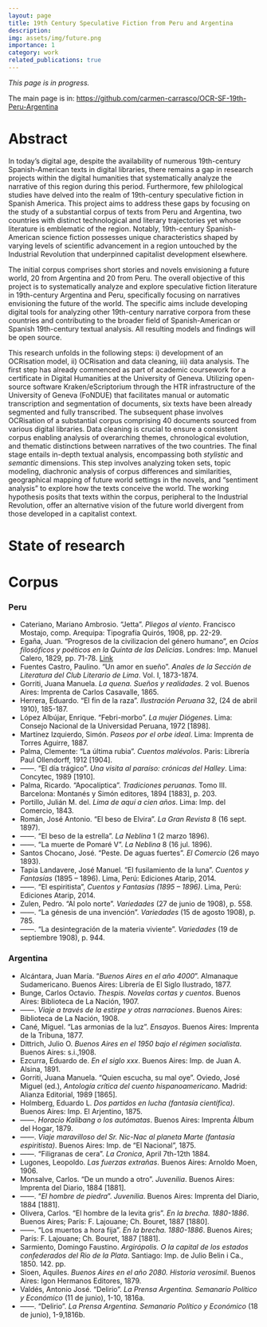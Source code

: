 ```yaml
---
layout: page
title: 19th Century Speculative Fiction from Peru and Argentina
description: 
img: assets/img/future.png
importance: 1
category: work
related_publications: true
---
```


_This page is in progress._

The main page is in: <a href="https://github.com/carmen-carrasco/OCR-SF-19th-Peru-Argentina">https://github.com/carmen-carrasco/OCR-SF-19th-Peru-Argentina</a>

# Abstract

In today’s digital age, despite the availability of numerous 19th-century Spanish-American texts in digital libraries, there remains a gap in research projects within the digital humanities that systematically analyze the narrative of this region during this period. Furthermore, few philological studies have delved into the realm of 19th-century speculative fiction in Spanish America. This project aims to address these gaps by focusing on the study of a substantial corpus of texts from Peru and Argentina, two countries with distinct technological and literary trajectories yet whose literature is emblematic of the region. Notably, 19th-century Spanish-American science fiction possesses unique characteristics shaped by varying levels of scientific advancement in a region untouched by the Industrial Revolution that underpinned capitalist development elsewhere.

The initial corpus comprises short stories and novels envisioning a future world, 20 from Argentina and 20 from Peru. The overall objective of this project is to systematically analyze and explore speculative fiction literature in 19th-century Argentina and Peru, specifically focusing on narratives envisioning the future of the world. The specific aims include developing digital tools for analyzing other 19th-century narrative corpora from these countries and contributing to the broader field of Spanish-American or Spanish 19th-century textual analysis. All resulting models and findings will be open source.

This research unfolds in the following steps: i) development of an OCRisation model, ii) OCRisation and data cleaning, iii) data analysis. The first step has already commenced as part of academic coursework for a certificate in Digital Humanities at the University of Geneva. Utilizing open-source software Kraken/eScriptorium through the HTR infrastructure of the University of Geneva (FoNDUE) that facilitates manual or automatic transcription and segmentation of documents, six texts have been already segmented and fully transcribed. The subsequent phase involves OCRisation of a substantial corpus comprising 40 documents sourced from various digital libraries. Data cleaning is crucial to ensure a consistent corpus enabling analysis of overarching themes, chronological evolution, and thematic distinctions between narratives of the two countries. The final stage entails in-depth textual analysis, encompassing both _stylistic_ and _semantic_ dimensions. This step involves analyzing token sets, topic modeling, diachronic analysis of corpus differences and similarities, geographical mapping of future world settings in the novels, and “sentiment analysis” to explore how the texts conceive the world. The working hypothesis posits that texts within the corpus, peripheral to the Industrial Revolution, offer an alternative vision of the future world divergent from those developed in a capitalist context.

# State of research 




# Corpus

<div class="bibliography">
    <h3>Peru</h3>
    <ul>
        <li>Cateriano, Mariano Ambrosio. “Jetta”. <em>Pliegos al viento</em>. Francisco Mostajo, comp. Arequipa: Tipografía Quirós, 1908, pp. 22-29.</li>
        <li>Egaña, Juan. “Progresos de la civilizacion del género humano”, en <em>Ocios filosóficos y poéticos en la Quinta de las Delicias</em>. Londres: Imp. Manuel Calero, 1829, pp. 71-78. <a href="https://www.memoriachilena.gob.cl/602/w3-article-9715.html">Link</a></li>
        <li>Fuentes Castro, Paulino. “Un amor en sueño”. <em>Anales de la Sección de Literatura del Club Literario de Lima</em>. Vol. I, 1873-1874.</li>
        <li>Gorriti, Juana Manuela. <em>La quena. Sueños y realidades</em>. 2 vol. Buenos Aires: Imprenta de Carlos Casavalle, 1865.</li>
        <li>Herrera, Eduardo. “El fin de la raza”. <em>Ilustración Peruana</em> 32, (24 de abril 1910), 185-187.</li>
        <li>López Albújar, Enrique. “Febri-morbo”. <em>La mujer Diógenes</em>. Lima: Consejo Nacional de la Universidad Peruana, 1972 [1898].</li>
        <li>Martínez Izquierdo, Simón. <em>Paseos por el orbe ideal</em>. Lima: Imprenta de Torres Aguirre, 1887.</li>
        <li>Palma, Clemente: “La última rubia”. <em>Cuentos malévolos</em>. Paris: Librería Paul Ollendorff, 1912 [1904].</li>
        <li>——. “El día trágico”. <em>Una visita al paraíso: crónicas del Halley</em>. Lima: Concytec, 1989 [1910].</li>
        <li>Palma, Ricardo. “Apocalíptica”. <em>Tradiciones peruanas</em>. Tomo III. Barcelona: Montanés y Simón editores, 1894 [1883], p. 203.</li> 
        <li>Portillo, Julián M. del. <em>Lima de aquí a cien años</em>. Lima: Imp. del Comercio, 1843.</li> 
        <li>Román, José Antonio. “El beso de Elvira”. <em>La Gran Revista</em> 8 (16 sept. 1897).</li>
        <li>——. “El beso de la estrella”. <em>La Neblina</em> 1 (2 marzo 1896).</li>
        <li>——. “La muerte de Pomaré V”. <em>La Neblina</em> 8 (16 jul. 1896).</li>
        <li>Santos Chocano, José. “Peste. De aguas fuertes”. <em>El Comercio</em> (26 mayo 1893).</li>
        <li>Tapia Landavere, José Manuel. “El fusilamiento de la luna”. <em>Cuentos y Fantasías</em> (1895 – 1896). Lima, Perú: Ediciones Atarip, 2014.</li>
        <li>——. “El espiritista”, <em>Cuentos y Fantasías (1895 – 1896)</em>. Lima, Perú: Ediciones Atarip, 2014.</li>
        <li>Zulen, Pedro. “Al polo norte”. <em>Variedades</em> (27 de junio de 1908), p. 558.</li>
        <li>——. “La génesis de una invención”. <em>Variedades</em> (15 de agosto 1908), p. 785.</li>
        <li>——. “La desintegración de la materia viviente”. <em>Variedades</em> (19 de septiembre 1908), p. 944.</li>
    </ul>
</div>

<div class="bibliography">
    <h3>Argentina</h3>
    <ul>
        <li>Alcántara, Juan María. “<em>Buenos Aires en el año 4000</em>”. Almanaque Sudamericano. Buenos Aires: Librería de El Siglo Ilustrado, 1877.</li>
        <li>Bunge, Carlos Octavio. <em>Thespis. Novelas cortas y cuentos</em>. Buenos Aires: Biblioteca de La Nación, 1907.</li>
        <li>——. <em>Viaje a través de la estirpe y otras narraciones</em>. Buenos Aires: Biblioteca de La Nación, 1908.</li>
        <li>Cané, Miguel. “Las armonias de la luz”. <em>Ensayos</em>. Buenos Aires: Imprenta de la Tribuna, 1877.</li> 
        <li>Dittrich, Julio O. <em>Buenos Aires en el 1950 bajo el régimen socialista</em>. Buenos Aires: s.i.,1908.</li>
        <li>Ezcurra, Eduardo de. <em>En el siglo xxx</em>. Buenos Aires: Imp. de Juan A. Alsina, 1891.</li> 
        <li>Gorriti, Juana Manuela. “Quien escucha, su mal oye”. Oviedo, José Miguel (ed.), <em>Antología crítica del cuento hispanoamericano</em>. Madrid: Alianza Editorial, 1989 [1865].</li>
        <li>Holmberg, Eduardo L. <em>Dos partidos en lucha (fantasía científica)</em>. Buenos Aires: Imp. El Arjentino, 1875.</li> 
        <li>——. <em>Horacio Kalibang o los autómatas</em>. Buenos Aires: Imprenta Álbum del Hogar, 1879.</li> 
         <li>——. <em>Viaje maravilloso del Sr. Nic-Nac al planeta Marte (fantasía espiritista)</em>. Buenos Aires: Imp. de “El Nacional”, 1875.</li>
        <li>——. “Filigranas de cera”. <em>La Cronica</em>, April 7th-12th 1884.</li> 
        <li>Lugones, Leopoldo. <em>Las fuerzas extrañas</em>. Buenos Aires: Arnoldo Moen, 1906.</li>
        <li>Monsalve, Carlos. “De un mundo a otro”. <em>Juvenilia</em>. Buenos Aires: Imprenta del Diario, 1884 [1881].</li>
        <li>——. “<em>El hombre de piedra</em>”. <em>Juvenilia</em>. Buenos Aires: Imprenta del Diario, 1884 [1881].</li>
        <li>Olivera, Carlos. “El hombre de la levita gris”. <em>En la brecha. 1880-1886</em>. Buenos Aires; París: F. Lajouane; Ch. Bouret, 1887 [1880].</li>
        <li>——. “Los muertos a hora fija”. <em>En la brecha. 1880-1886</em>. Buenos Aires; París: F. Lajouane; Ch. Bouret, 1887 [1881].</li>
        <li>Sarmiento, Domingo Faustino. <em>Argirópolis. O la capital de los estados confederados del Rio de la Plata</em>. Santiago: Imp. de Julio Belin i Ca., 1850. 142. pp.</li>
        <li>Sioen, Aquiles. <em>Buenos Aires en el año 2080. Historia verosímil</em>. Buenos Aires: Igon Hermanos Editores, 1879.</li>
        <li>Valdés, Antonio José. “Delirio”. <em>La Prensa Argentina. Semanario Político y Económico</em> (11 de junio), 1-10, 1816a.</li>
        <li>——. “Delirio”. <em>La Prensa Argentina. Semanario Político y Económico</em> (18 de junio), 1-9,1816b. </li>
    </ul>
</div>
